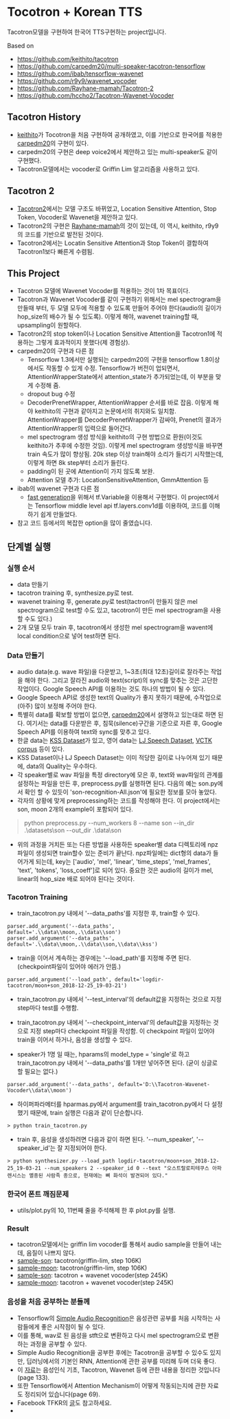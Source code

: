# Tocotron + Korean TTS
Tacotron모델을 구현하여 한국어 TTS구현하는 project입니다.

Based on 
- https://github.com/keithito/tacotron
- https://github.com/carpedm20/multi-speaker-tacotron-tensorflow
- https://github.com/ibab/tensorflow-wavenet
- https://github.com/r9y9/wavenet_vocoder
- https://github.com/Rayhane-mamah/Tacotron-2
- https://github.com/hccho2/Tacotron-Wavenet-Vocoder


## Tacotron History
- [keithito](https://github.com/keithito/tacotron)가 Tocotron을 처음 구현하여 공개하였고, 이를 기반으로 한국어를 적용한 [carpedm20](https://github.com/carpedm20/multi-speaker-tacotron-tensorflow)의 구현이 있다.
- carpedm20의 구현은 deep voice2에서 제안하고 있는 multi-speaker도 같이 구현했다.
- Tacotron모델에서는 vocoder로 Griffin Lim 알고리즘을 사용하고 있다.


## Tacotron 2
- [Tacotron2](https://arxiv.org/abs/1712.05884)에서는 모델 구조도 바뀌었고, Location Sensitive Attention, Stop Token, Vocoder로 Wavenet을 제안하고 있다.
- Tacotron2의 구현은 [Rayhane-mamah](https://github.com/Rayhane-mamah/Tacotron-2)의 것이 있는데, 이 역시, keithito, r9y9의 코드를 기반으로 발전된 것이다.
- Tacotron2에서는 Locatin Sensitive Attention과 Stop Token이 결합하여 Tacotron1보다 빠른게 수렴됨.


## This Project
* Tacotron 모델에 Wavenet Vocoder를 적용하는 것이 1차 목표이다.
* Tacotron과 Wavenet Vocoder를 같이 구현하기 위해서는 mel spectrogram을 만들때 부터, 두 모델 모두에 적용할 수 있도록 만들어 주어야 한다(audio의 길이가 hop_size의 배수가 될 수 있도록). 이렇게 해야, wavenet training할 때, upsampling이 원할하다.
* Tacotron2의 stop token이나 Location Sensitive Attention을 Tacotron1에 적용하는  그렇게 효과적이지 못했다(제 경험상).
* carpedm20의 구현과 다른 점
    * Tensorflow 1.3에서만 실행되는 carpedm20의 구현을 tensorflow 1.8이상에서도 작동할 수 있게 수정. Tensorflow가 버전이 업되면서, AttentionWrapperState에서 attention_state가 추가되었는데, 이 부분을 맞게 수정해 줌.
    * dropout bug 수정 
	* DecoderPrenetWrapper, AttentionWrapper 순서를 바로 잡음. 이렇게 해야 keithito의 구현과 같아지고 논문에서의 취지와도 일치함. AttentionWrapper를 DecoderPrenetWrapper가 감싸야, Prenet의 결과가 AttentionWrapper의 입력으로 들어간다.
	* mel spectrogram 생성 방식을 keithito의 구현 방법으로 환원(이것도 keithito가 추후에 수정한 것임). 이렇게 mel spectrogram 생성방식을 바꾸면 train 속도가 많이 향상됨. 20k step 이상 train해야 소리가 들리기 시작했는데, 이렇게 하면 8k step부터 소리가 들린다.
	* padding이 된 곳에 Attention이 가지 않도록 보완.
	* Attention 모델 추가: LocationSensitiveAttention, GmmAttention 등
* ibab의 wavenet 구현과 다른 점
	* [fast generation](https://github.com/tomlepaine/fast-wavenet)을 위해서 tf.Variable을 이용해서 구현했다. 이 project에서는 Tensorflow middle level api tf.layers.conv1d를 이용하여, 코드를 이해하기 쉽게 만들었다.
* 참고 코드 등에서의 복잡한 option을 많이 줄였습니다.


## 단계별 실행

### 실행 순서
- data 만들기
- tacotron training 후, synthesize.py로 test.
- wavenet training 후, generate.py로 test(tactron이 만들지 않은 mel spectrogram으로 test할 수도 있고, tacotron이 만든 mel spectrogram을 사용할 수도 있다.)
- 2개 모델 모두 train 후, tacotron에서 생성한 mel spectrogram을 wavent에 local condition으로 넣어 test하면 된다.


### Data 만들기
- audio data(e.g. wave 파일)을 다운받고,  1~3초(최대 12초)길이로 잘라주는 작업을 해야 한다. 그리고 잘라진 audio와 text(script)의 sync를 맞추는 것은 고단한 작업이다. Google Speech API를 이용하는 것도 하나의 방법이 될 수 있다.
- Google Speech API로 생성한 text의 Quality가 좋지 못하기 때문에, 수작업으로 (아주) 많이 보정해 주어야 한다.
- 특별히 data를 확보할 방법이 없으면, [carpedm20](https://github.com/carpedm20/multi-speaker-tacotron-tensorflow)에서 설명하고 있는대로 하면 된다. 여기서는 data를 다운받은 후, 침묵(silence)구간을 기준으로 자른 후, Google Speech API를 이용하여 text와 sync를 맞추고 있다.
- 한글 data는 [KSS Dataset](https://www.kaggle.com/bryanpark/korean-single-speaker-speech-dataset)가 있고, 영어 data는 [LJ Speech Dataset](https://keithito.com/LJ-Speech-Dataset/), [VCTK corpus](http://homepages.inf.ed.ac.uk/jyamagis/page3/page58/page58.html) 등이 있다.
- KSS Dataset이나 LJ Speech Dataset는 이미 적당한 길이로 나누어져 있기 때문에, data의 Quality는 우수하다.
- 각 speaker별로 wav 파일을 특정 directory에 모은 후, text와 wav파일의 관계를 설정하는 파일을 만든 후, preprocess.py를 실행하면 된다. 다음의 예는 son.py에서 확인 할 수 있듯이 'son-recognition-All.json'에 필요한 정보를 모아 놓았다.
- 각자의 상황에 맞게 preprocessing하는 코드를 작성해야 한다. 이 project에서는 son, moon 2개의 example이 포함되어 있다.
> python preprocess.py --num_workers 8 --name son --in_dir .\datasets\son --out_dir .\data\son
- 위의 과정을 거치든 또는 다른 방법을 사용하든 speaker별 data 디렉토리에 npz파일이 생성되면 train할수 있는 준비가 끝난다. npz파일에는 dict형의 data가 들어가게 되는데, key는 ['audio', 'mel', 'linear', 'time_steps', 'mel_frames', 'text', 'tokens', 'loss_coeff']로 되어 있다. 중요한 것은 audio의 길이가 mel, linear의 hop_size 배로 되어야 된다는 것이다.


### Tacotron Training
- train_tacotron.py 내에서 '--data_paths'를 지정한 후, train할 수 있다.
```
parser.add_argument('--data_paths', default='.\\data\\moon,.\\data\\son')  
parser.add_argument('--data_paths', default='.\\data\\moon,.\\data\\son,\\data\\kss')
```
- train을 이어서 계속하는 경우에는 '--load_path'를 지정해 주면 된다. (checkpoint파일이 있어야 에러가 안뜸.)
```
parser.add_argument('--load_path', default='logdir-tacotron/moon+son_2018-12-25_19-03-21')
```
  
- train_tacotron.py 내에서 '--test_interval'의 default값을 지정하는 것으로 지정 step마다 test를 수행함.

- train_tacotron.py 내에서 '--checkpoint_interval'의 default값을 지정하는 것으로 지정 step마다 checkpoint 파일을 작성함. 이 checkpoint 파일이 있어야 train을 이어서 하거나, 음성을 생성할 수 있다.

- speaker가 1명 일 때는, hparams의 model_type = 'single'로 하고 train_tacotron.py 내에서 '--data_paths'를 1개만 넣어주면 된다. (굳이 싱글로 할 필요는 없다.)
```
parser.add_argument('--data_paths', default='D:\\Tacotron-Wavenet-Vocoder\\data\\moon')
```

- 하이퍼파라메터를 hparmas.py에서 argument를 train_tacotron.py에서 다 설정했기 때문에, train 실행은 다음과 같이 단순합니다.
```
> python train_tacotron.py
```
- train 후, 음성을 생성하려면 다음과 같이 하면 된다. '--num_speaker', '--speaker_id'는 잘 지정되어야 한다.
```
> python synthesizer.py --load_path logdir-tacotron/moon+son_2018-12-25_19-03-21 --num_speakers 2 --speaker_id 0 --text "오스트랄로피테쿠스 아파렌시스는 멸종된 사람족 종으로, 현재에는 뼈 화석이 발견되어 있다." 
```

### 한국어 폰트 깨짐문제
- utils/plot.py의 10, 11번째 줄을 주석해제 한 후 plot.py를 실행.


### Result
- tacotron모델에서는 griffin lim vocoder를 통해서 audio sample을 만들어 내는데, 음질이 나쁘지 않다.
- [sample-son](https://www.dropbox.com/s/7bvlwjy09do5yxb/son-%EC%98%A4%EC%8A%A4%ED%8A%B8.wav?dl=0): tacotron(griffin-lim, step 106K)
- [sample-moon](https://www.dropbox.com/s/y1kgmzka0cxp81d/moon-%EC%98%A4%EC%8A%A4%ED%8A%B8.wav?dl=0): tacotron(griffin-lim, step 106K)
- [sample-son](https://www.dropbox.com/s/feptz8bfx7vsxlj/son-wavenet.wav?dl=0): tacotron + wavenet vocoder(step 245K)
- [sample-moon](https://www.dropbox.com/s/rcz29g64v6pyzhv/moon-wavenet.wav?dl=0): tacotron + wavenet vocoder(step 245K)


### 음성을 처음 공부하는 분들께
* Tensorflow의 [Simple Audio Recognition](https://www.tensorflow.org/tutorials/sequences/audio_recognition)은 음성관련 공부를 처음 시작하는 사람들에게 좋은 시작점이 될 수 있다.
* 이를 통해, wav로 된 음성을 stft으로 변환하고 다시 mel spectrogram으로 변환하는 과정을 공부할 수 있다. 
* Simple Audio Recognition을 공부한 후에는 Tacotron을 공부할 수 있수도 있지만, 딥러닝에서의 기본인 RNN, Attention에 관한 공부를 미리해 두며 더욱 좋다.
* 이 [자료](https://github.com/hccho2/hccho2.github.io/blob/master/DeepLearning.pdf)는 음성인식 기초, Tacotron, Wavenet 등에 관한 내용을 정리한 것입니다(page 133).
* 또한 Tensorflow에서 Attention Mechanism이 어떻게 작동되는지에 관한 자료도 정리되어 있습니다(page 69).
* Facebook TFKR의 [글](https://www.facebook.com/groups/TensorFlowKR/permalink/813421485665578/)도 참고하세요.
* 



